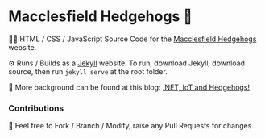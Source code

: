 # Macclesfield Hedgehogs 🦔

🧑‍💻 HTML / CSS / JavaScript Source Code for the [Macclesfield Hedgehogs](https://mikeirvingweb.github.io/macclesfield-hedgehogs/) website.

⚙️ Runs / Builds as a [Jekyll](https://jekyllrb.com/) website. To run, download Jekyll, download source, then run `jekyll serve` at the root folder.

📝 More background can be found at this blog: [.NET, IoT and Hedgehogs!](https://www.mike-irving.co.uk/web-design-blog/?blogid=122)

### Contributions

🍴 Feel free to Fork / Branch / Modify, raise any Pull Requests for changes.
